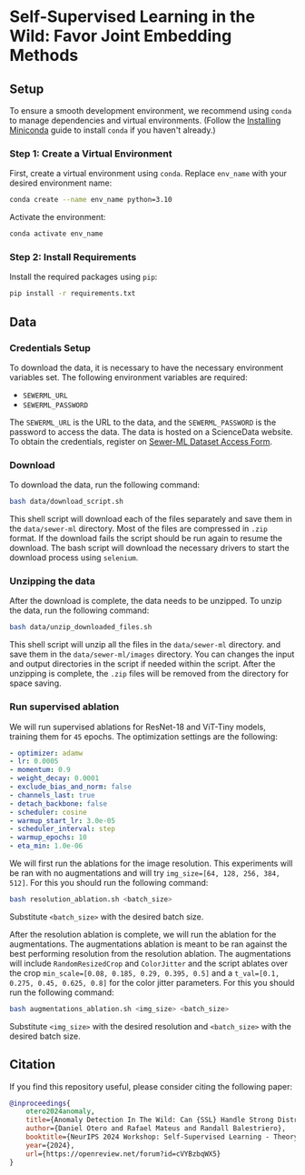 # Self-Supervised Learning in the Wild: Favor Joint Embedding Methods

## Setup

To ensure a smooth development environment, we recommend using `conda` to manage
dependencies and virtual environments. (Follow the [Installing Miniconda](https://docs.anaconda.com/miniconda/miniconda-install/)
guide to install `conda` if you haven't already.)

### Step 1: Create a Virtual Environment

First, create a virtual environment using `conda`. Replace `env_name` with your
desired environment name:

```bash
conda create --name env_name python=3.10
```

Activate the environment:

```bash
conda activate env_name
```

### Step 2: Install Requirements

Install the required packages using `pip`:

```bash
pip install -r requirements.txt
```

## Data

### Credentials Setup

To download the data, it is necessary to have the necessary environment
variables set. The following environment variables are required:

- `SEWERML_URL`
- `SEWERML_PASSWORD`

The `SEWERML_URL` is the URL to the data, and the `SEWERML_PASSWORD` is the
password to access the data. The data is hosted on a ScienceData website.
To obtain the credentials, register on [Sewer-ML Dataset Access Form](https://docs.google.com/forms/d/e/1FAIpQLSePeQXZqsuCFVacid92_arUBy2e42q4MzewqPkYqX3SrT-NPQ/viewform).

### Download

To download the data, run the following command:

```bash
bash data/download_script.sh
```

This shell script will download each of the files separately and save them in
the `data/sewer-ml` directory. Most of the files are compressed in `.zip`
format. If the download fails the script should be run again to resume the
download. The bash script will download the necessary drivers to start the
download process using `selenium`.

### Unzipping the data

After the download is complete, the data needs to be unzipped. To unzip the
data, run the following command:

```bash
bash data/unzip_downloaded_files.sh
```

This shell script will unzip all the files in the `data/sewer-ml` directory.
and save them in the `data/sewer-ml/images` directory. You can changes the input
and output directories in the script if needed within the script. After the
unzipping is complete, the `.zip` files will be removed from the directory for
space saving.

### Run supervised ablation

We will run supervised ablations for ResNet-18 and ViT-Tiny models, training them for
`45` epochs. The optimization settings are the following:

```yaml
- optimizer: adamw
- lr: 0.0005
- momentum: 0.9
- weight_decay: 0.0001
- exclude_bias_and_norm: false
- channels_last: true
- detach_backbone: false
- scheduler: cosine
- warmup_start_lr: 3.0e-05
- scheduler_interval: step
- warmup_epochs: 10
- eta_min: 1.0e-06
```

We will first run the ablations for the image resolution. This experiments will be ran
with no augmentations and will try `img_size=[64, 128, 256, 384, 512]`. For this you
should run the following command:

```bash
bash resolution_ablation.sh <batch_size>
```

Substitute `<batch_size>` with the desired batch size.

After the resolution ablation is complete, we will run the ablation for the augmentations.
The augmentations ablation is meant to be ran against the best performing resolution from
the resolution ablation. The augmentations will include `RandomResizedCrop` and
`ColorJitter` and the script ablates over the crop `min_scale=[0.08, 0.185, 0.29, 0.395, 0.5]`
and a `t_val=[0.1, 0.275, 0.45, 0.625, 0.8]` for the color jitter parameters. For this you
should run the following command:

```bash
bash augmentations_ablation.sh <img_size> <batch_size>
```

Substitute `<img_size>` with the desired resolution and `<batch_size>` with the desired
batch size.

## Citation

If you find this repository useful, please consider citing the following paper:

```bibtex
@inproceedings{
    otero2024anomaly,
    title={Anomaly Detection In The Wild: Can {SSL} Handle Strong Distribution Imbalances?},
    author={Daniel Otero and Rafael Mateus and Randall Balestriero},
    booktitle={NeurIPS 2024 Workshop: Self-Supervised Learning - Theory and Practice},
    year={2024},
    url={https://openreview.net/forum?id=cVYBzbqWX5}
}
```

